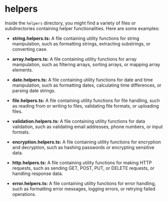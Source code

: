 # helpers

Inside the `helpers` directory, you might find a variety of files or subdirectories containing helper functionalities. Here are some examples:

- **string.helpers.ts:** A file containing utility functions for string manipulation, such as formatting strings, extracting substrings, or converting case.

- **array.helpers.ts:** A file containing utility functions for array manipulation, such as filtering arrays, sorting arrays, or mapping array elements.

- **date.helpers.ts:** A file containing utility functions for date and time manipulation, such as formatting dates, calculating time differences, or parsing date strings.

- **file.helpers.ts:** A file containing utility functions for file handling, such as reading from or writing to files, validating file formats, or uploading files.

- **validation.helpers.ts:** A file containing utility functions for data validation, such as validating email addresses, phone numbers, or input formats.

- **encryption.helpers.ts:** A file containing utility functions for encryption and decryption, such as hashing passwords or encrypting sensitive data.

- **http.helpers.ts:** A file containing utility functions for making HTTP requests, such as sending GET, POST, PUT, or DELETE requests, or handling response data.

- **error.helpers.ts:** A file containing utility functions for error handling, such as formatting error messages, logging errors, or retrying failed operations.
